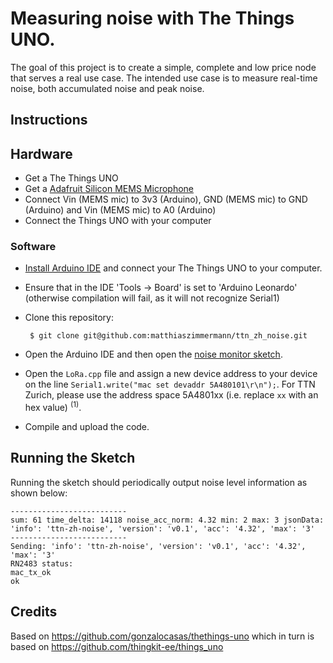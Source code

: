 # Measuring noise with The Things UNO.

The goal of this project is to create a simple, complete and low price node that serves a real use case. The intended use case is to measure real-time noise, both accumulated noise and peak noise. 

## Instructions

## Hardware
 * Get a The Things UNO
 * Get a [Adafruit Silicon MEMS Microphone](https://www.adafruit.com/products/2716)
 * Connect Vin (MEMS mic) to 3v3 (Arduino), GND (MEMS mic) to GND (Arduino) and Vin (MEMS mic) to A0 (Arduino)
 * Connect the Things UNO with your computer

### Software
 * [Install Arduino IDE](https://www.arduino.cc/en/Main/Software) and connect your The Things UNO to your computer.
 * Ensure that in the IDE 'Tools -> Board' is set to 'Arduino Leonardo' (otherwise compilation will fail, as it will not recognize Serial1)
 * Clone this repository:

        $ git clone git@github.com:matthiaszimmermann/ttn_zh_noise.git

 * Open the Arduino IDE and then open the [noise monitor sketch](noise_monitor/noise_monitor.ino).
 * Open the `LoRa.cpp` file and assign a new device address to your device on the line `Serial1.write("mac set devaddr 5A480101\r\n");`. For TTN Zurich, please use the address space 5A4801xx (i.e. replace `xx` with an hex value) <sup>(1)</sup>.
 * Compile and upload the code.

## Running the Sketch

Running the sketch should periodically output noise level information as shown below:
```
--------------------------
sum: 61 time_delta: 14118 noise_acc_norm: 4.32 min: 2 max: 3 jsonData: 'info': 'ttn-zh-noise', 'version': 'v0.1', 'acc': '4.32', 'max': '3'
--------------------------
Sending: 'info': 'ttn-zh-noise', 'version': 'v0.1', 'acc': '4.32', 'max': '3'
RN2483 status:
mac_tx_ok
ok
```

## Credits
Based on https://github.com/gonzalocasas/thethings-uno which in turn is based on https://github.com/thingkit-ee/things_uno
